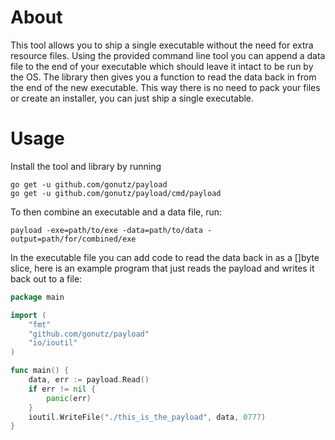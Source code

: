 # About
This tool allows you to ship a single executable without the need for extra resource files.
Using the provided command line tool you can append a data file to the end of your executable which should leave it intact to be run by the OS.
The library then gives you a function to read the data back in from the end of the new executable.
This way there is no need to pack your files or create an installer, you can just ship a single executable.

# Usage
Install the tool and library by running

    go get -u github.com/gonutz/payload
    go get -u github.com/gonutz/payload/cmd/payload

To then combine an executable and a data file, run:

    payload -exe=path/to/exe -data=path/to/data -output=path/for/combined/exe

In the executable file you can add code to read the data back in as a []byte slice, here is an example program that just reads the payload and writes it back out to a file:

```Go
package main

import (
	"fmt"
	"github.com/gonutz/payload"
	"io/ioutil"
)

func main() {
	data, err := payload.Read()
	if err != nil {
		panic(err)
	}
	ioutil.WriteFile("./this_is_the_payload", data, 0777)
}

```
